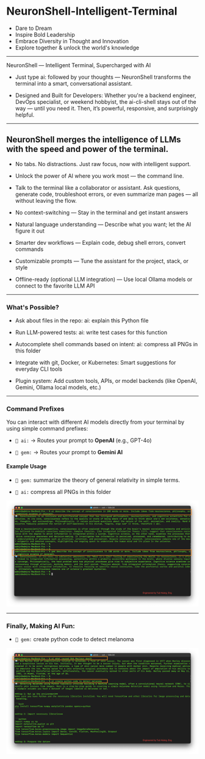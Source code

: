 # NeuronShell-Intelligent-Terminal

- Dare to Dream
- Inspire Bold Leadership
- Embrace Diversity in Thought and Innovation
- Explore together & unlock the world's knowledge

----------------------

NeuronShell — Intelligent Terminal, Supercharged with AI

- Just type ai: followed by your thoughts — NeuronShell transforms the terminal into a smart, conversational assistant.

- Designed and Built for Developers: Whether you're a backend engineer, DevOps specialist, or weekend hobbyist, the ai-cli-shell stays out of the way — until you need it. Then, it’s powerful, responsive, and surprisingly helpful.

----------------------

## NeuronShell merges the intelligence of LLMs with the speed and power of the terminal.

- No tabs. No distractions. Just raw focus, now with intelligent support.

- Unlock the power of AI where you work most — the command line.

- Talk to the terminal like a collaborator or assistant. Ask questions, generate code, troubleshoot errors, or even summarize man pages — all without leaving the flow.

- No context-switching — Stay in the terminal and get instant answers

- Natural language understanding — Describe what you want; let the AI figure it out

- Smarter dev workflows — Explain code, debug shell errors, convert commands

- Customizable prompts — Tune the assistant for the project, stack, or style

- Offline-ready (optional LLM integration) — Use local Ollama models or connect to the favorite LLM API 

----------------------

### What's Possible?

- Ask about files in the repo: ai: explain this Python file

- Run LLM-powered tests: ai: write test cases for this function

- Autocomplete shell commands based on intent: ai: compress all PNGs in this folder

- Integrate with git, Docker, or Kubernetes: Smart suggestions for everyday CLI tools

- Plugin system: Add custom tools, APIs, or model backends (like OpenAI, Gemini, Ollama local models, etc.)

----------------------

### Command Prefixes

You can interact with different AI models directly from your terminal by using simple command prefixes:

- `🤖 ai:` → Routes your prompt to **OpenAI** (e.g., GPT-4o)

- `💎 gem:` → Routes your prompt to **Gemini AI**

#### Example Usage

- `💎 gem:` summarize the theory of general relativity in simple terms.

- `🤖 ai:`  compress all PNGs in this folder

![alt text](image-1.png)

----------------------

### Finally, Making AI Fun:

- `💎 gem:` create python code to detect melanoma 

![alt text](image-2.png)